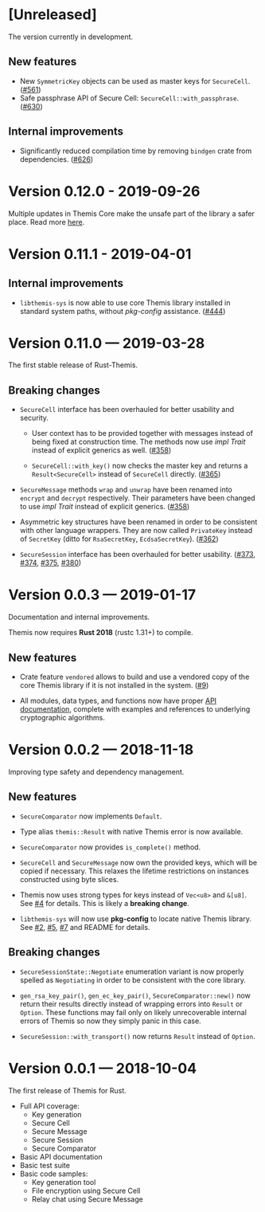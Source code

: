 [Unreleased]
============

The version currently in development.

## New features

- New `SymmetricKey` objects can be used as master keys for `SecureCell`.
  ([#561](https://github.com/cossacklabs/themis/pull/561))
- Safe passphrase API of Secure Cell: `SecureCell::with_passphrase`.
  ([#630](https://github.com/cossacklabs/themis/pull/630))

## Internal improvements

- Significantly reduced compilation time by removing `bindgen` crate from dependencies.
  ([#626](https://github.com/cossacklabs/themis/pull/626))

Version 0.12.0 - 2019-09-26
===========================

Multiple updates in Themis Core make the unsafe part of the library
a safer place. Read more [here](https://github.com/cossacklabs/themis/blob/master/CHANGELOG.md#0120-september-26th-2019).

Version 0.11.1 - 2019-04-01
===========================

## Internal improvements

- `libthemis-sys` is now able to use core Themis library installed in
  standard system paths, without _pkg-config_ assistance. ([#444])

[#444]: https://github.com/cossacklabs/themis/pull/444

Version 0.11.0 — 2019-03-28
===========================

The first stable release of Rust-Themis.

## Breaking changes

- `SecureCell` interface has been overhauled for better usability and
  security.

  - User context has to be provided together with messages
    instead of being fixed at construction time. The methods now use
    _impl Trait_ instead of explicit generics as well. ([#358])

  - `SecureCell::with_key()` now checks the master key and returns a
    `Result<SecureCell>` instead of `SecureCell` directly. ([#365])

- `SecureMessage` methods `wrap` and `unwrap` have been renamed into
  `encrypt` and `decrypt` respectively. Their parameters have been
  changed to use _impl Trait_ instead of explicit generics. ([#358])

- Asymmetric key structures have been renamed in order to be consistent
  with other language wrappers. They are now called `PrivateKey` instead
  of `SecretKey` (ditto for `RsaSecretKey`, `EcdsaSecretKey`). ([#362])

- `SecureSession` interface has been overhauled for better usability.
  ([#373], [#374], [#375], [#380])

[#358]: https://github.com/cossacklabs/themis/pull/358
[#362]: https://github.com/cossacklabs/themis/pull/362
[#365]: https://github.com/cossacklabs/themis/pull/365
[#373]: https://github.com/cossacklabs/themis/pull/373
[#374]: https://github.com/cossacklabs/themis/pull/374
[#375]: https://github.com/cossacklabs/themis/pull/375
[#380]: https://github.com/cossacklabs/themis/pull/380

Version 0.0.3 — 2019-01-17
==========================

Documentation and internal improvements.

Themis now requires **Rust 2018** (rustc 1.31+) to compile.

## New features

- Crate feature `vendored` allows to build and use a vendored copy of the core
  Themis library if it is not installed in the system. ([#9])

- All modules, data types, and functions now have proper
  [API documentation][docs.rs], complete with examples and references to
  underlying cryptographic algorithms.

[#9]: https://github.com/ilammy/rust-themis/pull/9
[docs.rs]: https://docs.rs/crate/themis/

Version 0.0.2 — 2018-11-18
==========================

Improving type safety and dependency management.

## New features

- `SecureComparator` now implements `Default`.

- Type alias `themis::Result` with native Themis error is now available.

- `SecureComparator` now provides `is_complete()` method.

- `SecureCell` and `SecureMessage` now own the provided keys, which will be
  copied if necessary. This relaxes the lifetime restrictions on instances
  constructed using byte slices.

- Themis now uses strong types for keys instead of `Vec<u8>` and `&[u8]`.
  See [#4] for details. This is likely a **breaking change**.

- `libthemis-sys` will now use **pkg-config** to locate native Themis library.
  See [#2], [#5], [#7] and README for details.

## Breaking changes

- `SecureSessionState::Negotiate` enumeration variant is now properly spelled
  as `Negotiating` in order to be consistent with the core library.

- `gen_rsa_key_pair()`, `gen_ec_key_pair()`, `SecureComparator::new()` now
  return their results directly instead of wrapping errors into `Result` or
  `Option`. These functions may fail only on likely unrecoverable internal
  errors of Themis so now they simply panic in this case.

- `SecureSession::with_transport()` now returns `Result` instead of `Option`.

[#2]: https://github.com/ilammy/rust-themis/issues/2
[#4]: https://github.com/ilammy/rust-themis/issues/4
[#5]: https://github.com/ilammy/rust-themis/pull/5
[#7]: https://github.com/ilammy/rust-themis/pull/7

Version 0.0.1 — 2018-10-04
==========================

The first release of Themis for Rust.

- Full API coverage:
  * Key generation
  * Secure Cell
  * Secure Message
  * Secure Session
  * Secure Comparator
- Basic API documentation
- Basic test suite
- Basic code samples:
  * Key generation tool
  * File encryption using Secure Cell
  * Relay chat using Secure Message
